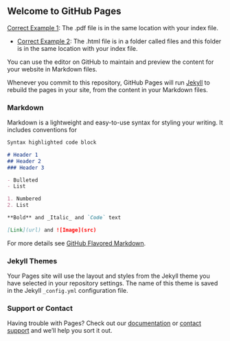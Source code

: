 ## Welcome to GitHub Pages

 [Correct Example 1](https://bu-ie-360.github.io/spring24-sefakambur/IE_360_SEFA_KAMBUR.pdf): The .pdf file is in the same location with your index file.
* [Correct Example 2](https://bu-ie-360.github.io/sefakambur/files/IE_360_HW1.html): The .html file is in a folder called files and this folder is in the same location with your index file.







You can use the editor on GitHub to maintain and preview the content for your website in Markdown files.

Whenever you commit to this repository, GitHub Pages will run [Jekyll](https://jekyllrb.com/) to rebuild the pages in your site, from the content in your Markdown files.

### Markdown

Markdown is a lightweight and easy-to-use syntax for styling your writing. It includes conventions for

```markdown
Syntax highlighted code block

# Header 1
## Header 2
### Header 3

- Bulleted
- List

1. Numbered
2. List

**Bold** and _Italic_ and `Code` text

[Link](url) and ![Image](src)
```

For more details see [GitHub Flavored Markdown](https://guides.github.com/features/mastering-markdown/).

### Jekyll Themes

Your Pages site will use the layout and styles from the Jekyll theme you have selected in your repository settings. The name of this theme is saved in the Jekyll `_config.yml` configuration file.

### Support or Contact

Having trouble with Pages? Check out our [documentation](https://docs.github.com/categories/github-pages-basics/) or [contact support](https://support.github.com/contact) and we’ll help you sort it out.
